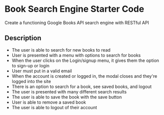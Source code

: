 # Book Search Engine Starter Code
Create a functioning Google Books API search engine with RESTful API

## Description
- The user is able to search for new books to read
- User is presented with a menu with options to search for books
- When the user clicks on the Login/signup menu, it gives them the option to sign-up or login
- User must put in a valid email
- When the account is created or logged in, the modal closes and they're logged into the site
- There is an option to search for a book, see saved books, and logout
- The user is presented with many different search results
- The user is able to save the book with the save button
- User is able to remove a saved book
- The user is able to logout of their account